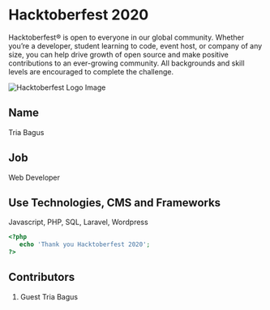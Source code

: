 # Hacktoberfest 2020
Hacktoberfest® is open to everyone in our global community. Whether you’re a developer, student learning to code, event host, or company of any size, you can help drive growth of open source and make positive contributions to an ever-growing community. All backgrounds and skill levels are encouraged to complete the challenge.

![Hacktoberfest Logo Image](https://pbs.twimg.com/media/Ekdkh_HWAAEeQOX.jpg)
 
## Name
Tria Bagus

## Job
Web Developer

## Use Technologies, CMS and Frameworks
Javascript, PHP, SQL, Laravel, Wordpress

```php
<?php
   echo 'Thank you Hacktoberfest 2020';
?>
``` 

## Contributors
1. Guest Tria Bagus
